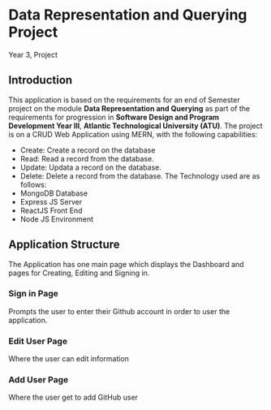 # Data Representation and Querying Project
Year 3, Project

## Introduction
This application is based on the requirements for an end of Semester project on the module **Data Representation and Querying** 
as part of the requirements for progression in **Software Design and Program Development Year III**, **Atlantic Technological University (ATU)**.
The project is on a CRUD Web Application using MERN, with the following capabilities: 
- Create: Create a record on the database
- Read: Read a record from the database.
- Update: Updata a record on the database. 
- Delete: Delete a record from the database.
The Technology used are as follows:
- MongoDB Database
- Express JS Server
- ReactJS Front End
- Node JS Environment
## Application Structure
The Application has one main page which displays the Dashboard and pages for Creating, Editing and Signing in. 
### Sign in Page
Prompts the user to enter their Github account in order to user the application.
### Edit User Page
Where the user can edit information
### Add User Page
Where the user get to add GitHub user
### 

